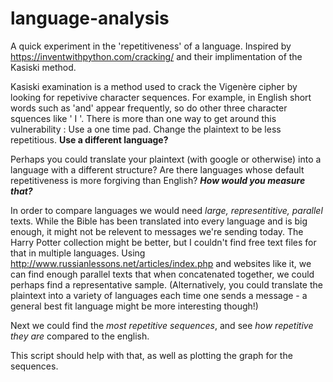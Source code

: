 # language-analysis
A quick experiment in the 'repetitiveness' of a language. Inspired by https://inventwithpython.com/cracking/ and their implimentation of the Kasiski method.

Kasiski examination is a method used to crack the Vigenère cipher by looking for repetivive character sequences. For example, in English short words such as 'and' appear frequently, so do other three character squences like ' I '. There is more than one way to get around this vulnerability :
  Use a one time pad.
  Change the plaintext to be less repetitious.
  **Use a different language?**

Perhaps you could translate your plaintext (with google or otherwise) into a language with a different structure? Are there languages whose default repetitiveness is more forgiving than English? **_How would you measure that?_**

In order to compare languages we would need _large, representitive, parallel_ texts. While the Bible has been translated into every language and is big enough, it might not be relevent to messages we're sending today. The Harry Potter collection might be better, but I couldn't find free text files for that in multiple languages. Using http://www.russianlessons.net/articles/index.php and websites like it, we can find enough parallel texts that when concatenated together, we could perhaps find a representative sample. (Alternatively, you could translate the plaintext into a variety of languages each time one sends a message - a general best fit language might be more interesting though!)

Next we could find the _most repetitive sequences_, and see _how repetitive they are_ compared to the english.

This script should help with that, as well as plotting the graph for the sequences.
